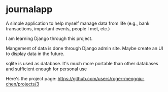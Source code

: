 # journalapp

A simple application to help myself manage data from life (e.g., bank transactions, important events, people I met, etc.)

I am learning Django through this project. 

Mangement of data is done through Django admin site. Maybe create an UI to display data in the future. 

sqlite is used as database. It's much more portable than other databases and sufficient enough for personal use

Here's the project page: https://github.com/users/roger-mengqiu-chen/projects/3
